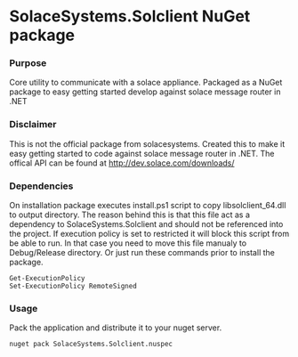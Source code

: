 # SolaceSystems.Solclient NuGet package 

### Purpose

Core utility to communicate with a solace appliance. Packaged as a NuGet package 
to easy getting started develop against solace message router in .NET

### Disclaimer

This is not the official package from solacesystems. Created this to make it easy 
getting started to code against solace message router in .NET. 
The offical API can be found at http://dev.solace.com/downloads/    

### Dependencies

On installation package executes install.ps1 script to copy libsolclient_64.dll to output directory.
The reason behind this is that this file act as a dependency to SolaceSystems.Solclient and should not
be referenced into the project. If execution policy is set to restricted it will block this script from be able to run. In that case you need to move this
file manualy to Debug/Release directory. Or just run these commands prior to install the package. 

```
Get-ExecutionPolicy
Set-ExecutionPolicy RemoteSigned
```

### Usage

Pack the application and distribute it to your nuget server.

```
nuget pack SolaceSystems.Solclient.nuspec 
```
